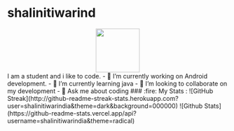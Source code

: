 # shalinitiwarind
<div id="header" align="center">
  <img src="https://media.giphy.com/media/M9gbBd9nbDrOTu1Mqx/giphy.gif" width="100"/>
</div>
I am a student and i like to code.
- 🔭 I’m currently working on Android development.
- 🌱 I’m currently learning java
- 👯 I’m looking to collaborate on my development
- 💬 Ask me about coding
### :fire: My Stats :
![GitHub Streak](http://github-readme-streak-stats.herokuapp.com?user=shalinitiwarindia&theme=dark&background=000000)
![Github Stats](https://github-readme-stats.vercel.app/api?username=shalinitiwarindia&theme=radical)
